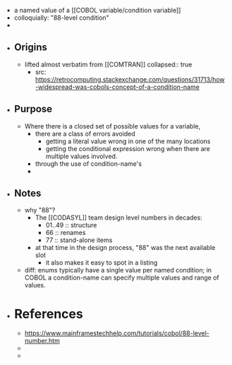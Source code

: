 - a named value of a [[COBOL variable/condition variable]]
- colloquially: "88-level condition"
-
- ## Origins
	- lifted almost verbatim from [[COMTRAN]]
	  collapsed:: true
		- src: https://retrocomputing.stackexchange.com/questions/31713/how-widespread-was-cobols-concept-of-a-condition-name
- ## Purpose
	- Where there is a closed set of possible values for a variable,
		- there are a class of errors avoided
			- getting a literal value wrong in one of the many locations
			- getting the conditional expression wrong when there are multiple values involved.
		- through the use of condition-name's
		-
- ## Notes
	- why "88"?
		- The [[CODASYL]] team design level numbers in decades:
			- 01..49 :: structure
			- 66 :: renames
			- 77 :: stand-alone items
		- at that time in the design process, "88" was the next available slot
			- it also makes it easy to spot in a listing
	- diff: enums typically have a single value per named condition; in COBOL a condition-name can specify multiple values and range of values.
- # References
	- https://www.mainframestechhelp.com/tutorials/cobol/88-level-number.htm
	-
	-